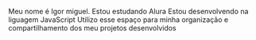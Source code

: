 Meu nome é Igor miguel.
Estou estudando Alura
Estou desenvolvendo na liguagem JavaScript
Utilizo esse espaço para minha organização e compartilhamento dos meu projetos desenvolvidos
